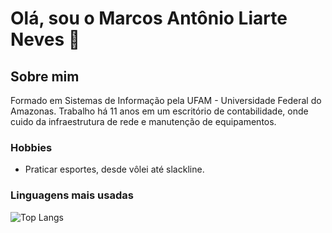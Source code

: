 # Olá, sou o Marcos Antônio Liarte Neves 👋

## Sobre mim

Formado em Sistemas de Informação pela UFAM - Universidade Federal do Amazonas. Trabalho há 11 anos em um escritório de contabilidade, onde cuido da infraestrutura de rede e manutenção de equipamentos.

### Hobbies

- Praticar esportes, desde vôlei até slackline.

### Linguagens mais usadas

![Top Langs](https://github-readme-stats.vercel.app/api/top-langs/?username=marcosliarte&layout=compact)
